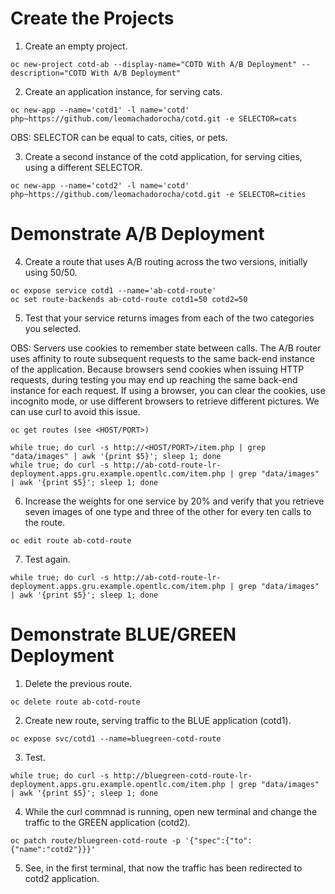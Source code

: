 # Create the Projects # 

1. Create an empty project.
```
oc new-project cotd-ab --display-name="COTD With A/B Deployment" --description="COTD With A/B Deployment"
```

2. Create an application instance, for serving cats.
```
oc new-app --name='cotd1' -l name='cotd' php~https://github.com/leomachadorocha/cotd.git -e SELECTOR=cats
```

OBS: SELECTOR can be equal to cats, cities, or pets.

3. Create a second instance of the cotd application, for serving cities, using a different SELECTOR.
```
oc new-app --name='cotd2' -l name='cotd' php~https://github.com/leomachadorocha/cotd.git -e SELECTOR=cities
```


# Demonstrate A/B Deployment # 

4. Create a route that uses A/B routing across the two versions, initially using 50/50.
```
oc expose service cotd1 --name='ab-cotd-route'
oc set route-backends ab-cotd-route cotd1=50 cotd2=50
```

5. Test that your service returns images from each of the two categories you selected.

OBS: Servers use cookies to remember state between calls. The A/B router uses affinity to route subsequent requests to the same back-end instance of the application. Because browsers send cookies when issuing HTTP requests, during testing you may end up reaching the same back-end instance for each request. If using a browser, you can clear the cookies, use incognito mode, or use different browsers to retrieve different pictures. We can use curl to avoid this issue.
```
oc get routes (see <HOST/PORT>)
```
```
while true; do curl -s http://<HOST/PORT>/item.php | grep "data/images" | awk '{print $5}'; sleep 1; done
while true; do curl -s http://ab-cotd-route-lr-deployment.apps.gru.example.opentlc.com/item.php | grep "data/images" | awk '{print $5}'; sleep 1; done
```

6. Increase the weights for one service by 20% and verify that you retrieve seven images of one type and three of the other for every ten calls to the route. 
```
oc edit route ab-cotd-route
```

7. Test again.
```
while true; do curl -s http://ab-cotd-route-lr-deployment.apps.gru.example.opentlc.com/item.php | grep "data/images" | awk '{print $5}'; sleep 1; done

```


# Demonstrate BLUE/GREEN Deployment #

1. Delete the previous route.
```
oc delete route ab-cotd-route
```

2. Create new route, serving traffic to the BLUE application (cotd1).
```
oc expose svc/cotd1 --name=bluegreen-cotd-route
```

3. Test.
```
while true; do curl -s http://bluegreen-cotd-route-lr-deployment.apps.gru.example.opentlc.com/item.php | grep "data/images" | awk '{print $5}'; sleep 1; done
```

4. While the curl commnad is running, open new terminal and change the traffic to the GREEN application (cotd2).
```
oc patch route/bluegreen-cotd-route -p '{"spec":{"to":{"name":"cotd2"}}}'
```

5. See, in the first terminal, that now the traffic has been redirected to cotd2 application.  


